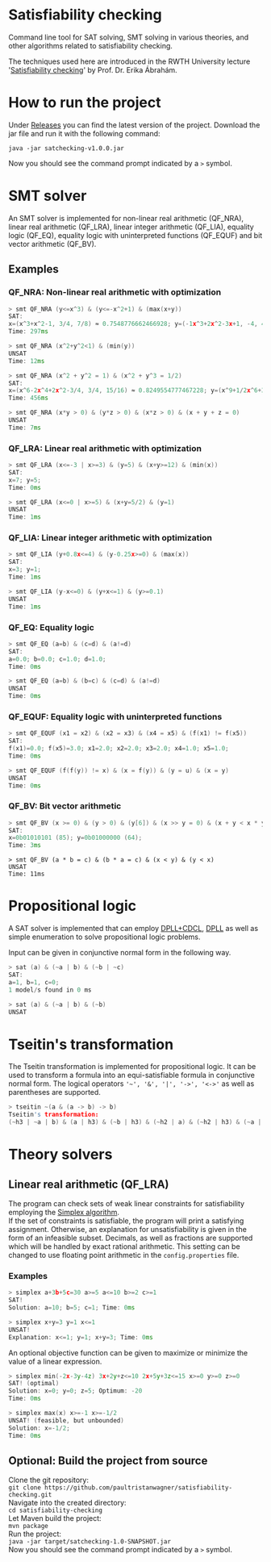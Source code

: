 # Satisfiability checking
Command line tool for SAT solving, SMT solving in various theories, and other algorithms related to satisfiability checking.

The techniques used here are introduced in the RWTH University
lecture '[Satisfiability checking](https://ths.rwth-aachen.de/teaching/winter-term-2021-2022/lecture-satisfiability-checking/)'
by Prof. Dr. Erika Ábrahám.

# How to run the project
Under [Releases](https://github.com/paultristanwagner/satisfiability-checking/releases) you can find the latest version of the project.
Download the jar file and run it with the following command: <br>
```
java -jar satchecking-v1.0.0.jar
```
Now you should see the command prompt indicated by a `>` symbol.

# SMT solver
An SMT solver is implemented for non-linear real arithmetic (QF_NRA), linear real arithmetic (QF_LRA), linear integer arithmetic (QF_LIA), equality logic (QF_EQ), equality logic with uninterpreted functions (QF_EQUF) and bit vector arithmetic (QF_BV).

## Examples
### QF_NRA: Non-linear real arithmetic with optimization
```c++
> smt QF_NRA (y<=x^3) & (y<=-x^2+1) & (max(x+y))
SAT:
x=(x^3+x^2-1, 3/4, 7/8) ≈ 0.7548776662466928; y=(-1x^3+2x^2-3x+1, -4, 4) ≈ 0.4301597090019467;
Time: 297ms
```
```c++
> smt QF_NRA (x^2+y^2<1) & (min(y))
UNSAT
Time: 12ms
```
```c++
> smt QF_NRA (x^2 + y^2 = 1) & (x^2 + y^3 = 1/2)
SAT:
x=(x^6-2x^4+2x^2-3/4, 3/4, 15/16) ≈ 0.8249554777467228; y=(x^9+1/2x^6+3/4x^3+1/8, -7/4, 7/4) ≈ -0.5651977173836394;
Time: 456ms
```
```c++
> smt QF_NRA (x*y > 0) & (y*z > 0) & (x*z > 0) & (x + y + z = 0)
UNSAT
Time: 7ms
```
### QF_LRA: Linear real arithmetic with optimization
```c++
> smt QF_LRA (x<=-3 | x>=3) & (y=5) & (x+y>=12) & (min(x))
SAT:
x=7; y=5;
Time: 0ms
```
```c++
> smt QF_LRA (x<=0 | x>=5) & (x+y=5/2) & (y=1)
UNSAT
Time: 1ms
```

### QF_LIA: Linear integer arithmetic with optimization
```c++
> smt QF_LIA (y+0.8x<=4) & (y-0.25x>=0) & (max(x))
SAT:
x=3; y=1;
Time: 1ms
```
```c++
> smt QF_LIA (y-x<=0) & (y+x<=1) & (y>=0.1)
UNSAT
Time: 1ms
```

### QF_EQ: Equality logic
```c++
> smt QF_EQ (a=b) & (c=d) & (a!=d)
SAT:
a=0.0; b=0.0; c=1.0; d=1.0;
Time: 0ms
```
```c++
> smt QF_EQ (a=b) & (b=c) & (c=d) & (a!=d)
UNSAT
Time: 0ms
```

### QF_EQUF: Equality logic with uninterpreted functions
```c++
> smt QF_EQUF (x1 = x2) & (x2 = x3) & (x4 = x5) & (f(x1) != f(x5))
SAT:
f(x1)=0.0; f(x5)=3.0; x1=2.0; x2=2.0; x3=2.0; x4=1.0; x5=1.0;
Time: 0ms
```
```c++
> smt QF_EQUF (f(f(y)) != x) & (x = f(y)) & (y = u) & (x = y)
UNSAT
Time: 0ms
```

### QF_BV: Bit vector arithmetic
```c++
> smt QF_BV (x >= 0) & (y > 0) & (y[6]) & (x >> y = 0) & (x + y < x * y)
SAT:
x=0b01010101 (85); y=0b01000000 (64);
Time: 3ms
```
```c+++
> smt QF_BV (a * b = c) & (b * a = c) & (x < y) & (y < x)
UNSAT
Time: 11ms
```

# Propositional logic
A SAT solver is implemented that can
employ [DPLL+CDCL](https://en.wikipedia.org/wiki/Conflict-driven_clause_learning), [DPLL](https://en.wikipedia.org/wiki/DPLL_algorithm)
as well as simple enumeration to solve propositional logic problems.

Input can be given in conjunctive normal form in the following way.

```c++
> sat (a) & (~a | b) & (~b | ~c)
SAT:
a=1, b=1, c=0;
1 model/s found in 0 ms
```
```c++
> sat (a) & (~a | b) & (~b)
UNSAT
```

# Tseitin's transformation
The Tseitin transformation is implemented for propositional logic.
It can be used to transform a formula into an equi-satisfiable formula in conjunctive normal form.
The logical operators ``'~', '&', '|', '->', '<->'`` as well as parentheses are supported.

```c++
> tseitin ~(a & (a -> b) -> b)
Tseitin's transformation:
(~h3 | ~a | b) & (a | h3) & (~b | h3) & (~h2 | a) & (~h2 | h3) & (~a | ~h3 | h2) & (~h1 | ~h2 | b) & (h2 | h1) & (~b | h1) & (~h0 | ~h1) & (h1 | h0) & (h0)
```

# Theory solvers
## Linear real arithmetic (QF_LRA)
The program can check sets of weak linear constraints for satisfiability employing
the [Simplex algorithm](https://en.wikipedia.org/wiki/Simplex_algorithm).  
If the set of constraints is satisfiable, the program will print a satisfying assignment.
Otherwise, an explanation for unsatisfiability is given in the form of an infeasible subset.
Decimals, as well as fractions are supported which will be handled by exact rational arithmetic.
This setting can be changed to use floating point arithmetic in the ``config.properties`` file.

### Examples
```c++
> simplex a+3b+5c=30 a>=5 a<=10 b>=2 c>=1
SAT!
Solution: a=10; b=5; c=1; Time: 0ms
```
```c++
> simplex x+y=3 y=1 x<=1
UNSAT!
Explanation: x<=1; y=1; x+y=3; Time: 0ms
```

An optional objective function can be given to maximize or minimize the value of a linear expression.

```c++
> simplex min(-2x-3y-4z) 3x+2y+z<=10 2x+5y+3z<=15 x>=0 y>=0 z>=0
SAT! (optimal)
Solution: x=0; y=0; z=5; Optimum: -20
Time: 0ms
```
```c++
> simplex max(x) x>=-1 x>=-1/2
UNSAT! (feasible, but unbounded)
Solution: x=-1/2;
Time: 0ms
```

## Optional: Build the project from source
Clone the git repository:  
`git clone https://github.com/paultristanwagner/satisfiability-checking.git`  
Navigate into the created directory:  
`cd satisfiability-checking`  
Let Maven build the project:  
`mvn package`  
Run the project:  
`java -jar target/satchecking-1.0-SNAPSHOT.jar`  
Now you should see the command prompt indicated by a `>` symbol.